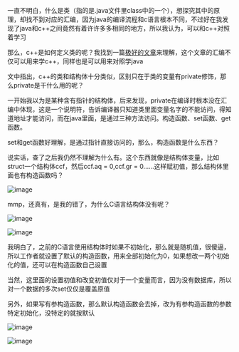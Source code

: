   一直不明白，什么是类（指的是.java文件里class中的一个），想探究其中的原理，却找不到对应的汇编，因为java的编译流程和c语言根本不同，不过好在我发现了java和c++之间竟然有着许许多多相同的地方，所以我认为，可以和c++对照着学习  

  那么，c++是如何定义类的呢？我找到一篇[极好的文章](https://bbs.pediy.com/thread-269611.htm)来理解，这个文章的汇编不仅可以用来学c++，同样也是可以用来对照学java  
  
  文中指出，c++的类和结构体十分类似，区别只在于类的变量有private修饰，那么private是干什么用的呢？  
  
  一开始我以为是某种含有指针的结构体，后来发现，private在编译时根本没在汇编中体现，这是一个说明符，告诉编译器只知道类里面变量名字的不能访问，得知道地址才能访问，而在java里面，是通过三种方法访问。构造函数、set函数、get函数。  
  
  set和get函数好理解，是通过指针直接访问的，那么，构造函数是什么东西？  
  
  说实话，查了之后我仍然不理解为什么有。这个东西就像是结构体变量，比如struct一个结构体ccf，然后ccf.aq = 0,ccf.gr = 0......这样赋初值，那么结构体里面也有构造函数吗？  
  
  ![image](https://user-images.githubusercontent.com/74129445/143681670-fc5ed021-b42f-40e4-a934-df7f648c2b67.png)  
  
  mmp，还真有，是我的错了，为什么C语言结构体没有呢？  
  
  ![image](https://user-images.githubusercontent.com/74129445/143681886-264a7c00-8603-4698-9923-bf165b77fb2c.png)  
  
  ![image](https://user-images.githubusercontent.com/74129445/143682004-cfa2f459-b214-4a64-a484-d8fff8a84c92.png)  
  
  
  我明白了，之前的C语言使用结构体时如果不初始化，那么就是随机值，很傻逼，所以工作者就设置了默认的构造函数，用来全部初始化为0，如果想改一两个初始化的值，还可以在构造函数自己设置  
  
  当然，这里面的设置初值和改变初值仅对于一个变量而言，因为没有数据库，所以对一个数据的多次set仅仅是覆盖原值  
  
  另外，如果写有参构造函数，那么默认构造函数会去掉，改为有参构造函数的参数特定初始化，没特定的就按默认  
  
  ![image](https://user-images.githubusercontent.com/74129445/143687971-68b5b7fc-9741-4fec-bbbc-b4e040c14c5d.png)  
  
  ![image](https://user-images.githubusercontent.com/74129445/143687978-c484af2e-c7e2-4508-8c14-beb8418b072e.png)
